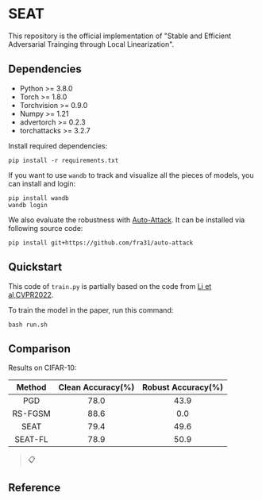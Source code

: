 # SEAT
This repository is the official implementation of "Stable and Efficient Adversarial Trainging through Local Linearization".

## Dependencies
- Python >= 3.8.0
- Torch >= 1.8.0
- Torchvision >= 0.9.0
- Numpy >= 1.21
- advertorch >= 0.2.3
- torchattacks >= 3.2.7

Install required dependencies:
```
pip install -r requirements.txt
```

If you want to use `wandb` to track and visualize all the pieces of models, you can install and login:
```
pip install wandb
wandb login
```

We also evaluate the robustness with [Auto-Attack](https://github.com/fra31/auto-attack). It can be installed via following source code:
```
pip install git+https://github.com/fra31/auto-attack
```

## Quickstart
This code of `train.py` is partially based on the code from [Li et al,CVPR2022](https://arxiv.org/abs/2111.12229). 

To train the model in the paper, run this command:
```
bash run.sh
```

## Comparison
Results on CIFAR-10:

|  Method | Clean Accuracy(%) | Robust Accuracy(%) |
|:-------:|:-----------------:|:------------------:|
|   PGD   |        78.0       |        43.9        |
| RS-FGSM |        88.6       |         0.0        |
|   SEAT  |        79.4       |        49.6        |
| SEAT-FL |        78.9       |        50.9        |
> 📋

## Reference